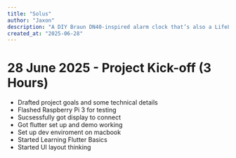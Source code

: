 ```yaml
---
title: "Solus"
author: "Jaxon"
description: "A DIY Braun DN40-inspired alarm clock that’s also a LifeLog Satellite and smart speaker."
created_at: "2025-06-28"
---
```

# 28 June 2025 - Project Kick-off (3 Hours)
- Drafted project goals and some technical details
- Flashed Raspberry Pi 3 for testing
- Sucsessfully got display to connect
- Got flutter set up and demo working
- Set up dev enviroment on macbook
- Started Learning Flutter Basics
- Started UI layout thinking
